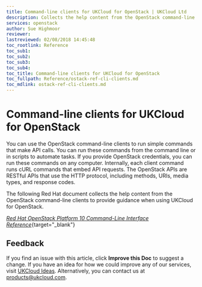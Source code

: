 ```yaml
---
title: Command-line clients for UKCloud for OpenStack | UKCloud Ltd
description: Collects the help content from the OpenStack command-line clients, for reference
services: openstack
author: Sue Highmoor
reviewer:
lastreviewed: 02/08/2018 14:45:48
toc_rootlink: Reference
toc_sub1:
toc_sub2:
toc_sub3:
toc_sub4:
toc_title: Command-line clients for UKCloud for OpenStack
toc_fullpath: Reference/ostack-ref-cli-clients.md
toc_mdlink: ostack-ref-cli-clients.md
---
```


# Command-line clients for UKCloud for OpenStack

You can use the OpenStack command-line clients to run simple commands that make API calls. You can run these commands from the command line or in scripts to automate tasks. If you provide OpenStack credentials, you can run these commands on any computer. Internally, each client command runs cURL commands that embed API requests. The OpenStack APIs are RESTful APIs that use the HTTP protocol, including methods, URIs, media types, and response codes.

The following Red Hat document collects the help content from the OpenStack command-line clients to provide guidance when using UKCloud for OpenStack.

[*Red Hat OpenStack Platform 10 Command-Line Interface Reference*](https://access.redhat.com/documentation/en-us/red_hat_openstack_platform/10/html-single/command-line_interface_reference_guide/index){target="_blank"}

## Feedback

If you find an issue with this article, click **Improve this Doc** to suggest a change. If you have an idea for how we could improve any of our services, visit [UKCloud Ideas](https://ideas.ukcloud.com). Alternatively, you can contact us at <products@ukcloud.com>.
